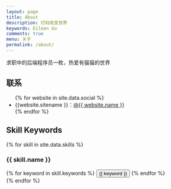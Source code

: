```yaml
---
layout: page
title: About
description: 打码改变世界
keywords: Eileen Gu
comments: true
menu: 关于
permalink: /about/
---
```


求职中的后端程序员一枚，热爱有猫猫的世界

## 联系

<ul>
{% for website in site.data.social %}
<li>{{website.sitename }}：<a href="{{ website.url }}" target="_blank">@{{ website.name }}</a></li>
{% endfor %}
</ul>

## Skill Keywords

{% for skill in site.data.skills %}
### {{ skill.name }}
<div class="btn-inline">
{% for keyword in skill.keywords %}
<button class="btn btn-outline" type="button">{{ keyword }}</button>
{% endfor %}
</div>
{% endfor %}
